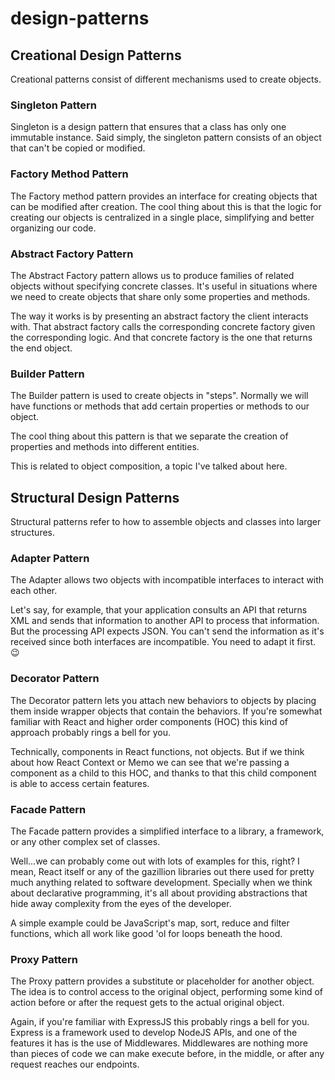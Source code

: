 # design-patterns

## Creational Design Patterns
Creational patterns consist of different mechanisms used to create objects.

### Singleton Pattern
Singleton is a design pattern that ensures that a class has only one immutable instance. Said simply, the singleton pattern consists of an object that can't be copied or modified.

### Factory Method Pattern
The Factory method pattern provides an interface for creating objects that can be modified after creation. The cool thing about this is that the logic for creating our objects is centralized in a single place, simplifying and better organizing our code.

### Abstract Factory Pattern
The Abstract Factory pattern allows us to produce families of related objects without specifying concrete classes. It's useful in situations where we need to create objects that share only some properties and methods.

The way it works is by presenting an abstract factory the client interacts with. That abstract factory calls the corresponding concrete factory given the corresponding logic. And that concrete factory is the one that returns the end object.

### Builder Pattern
The Builder pattern is used to create objects in "steps". Normally we will have functions or methods that add certain properties or methods to our object.

The cool thing about this pattern is that we separate the creation of properties and methods into different entities.

This is related to object composition, a topic I've talked about here.

## Structural Design Patterns
Structural patterns refer to how to assemble objects and classes into larger structures.

### Adapter Pattern
The Adapter allows two objects with incompatible interfaces to interact with each other.

Let's say, for example, that your application consults an API that returns XML and sends that information to another API to process that information. But the processing API expects JSON. You can't send the information as it's received since both interfaces are incompatible. You need to adapt it first. 😉

### Decorator Pattern
The Decorator pattern lets you attach new behaviors to objects by placing them inside wrapper objects that contain the behaviors. If you're somewhat familiar with React and higher order components (HOC) this kind of approach probably rings a bell for you.

Technically, components in React functions, not objects. But if we think about how React Context or Memo we can see that we're passing a component as a child to this HOC, and thanks to that this child component is able to access certain features.

### Facade Pattern
The Facade pattern provides a simplified interface to a library, a framework, or any other complex set of classes.

Well...we can probably come out with lots of examples for this, right? I mean, React itself or any of the gazillion libraries out there used for pretty much anything related to software development. Specially when we think about declarative programming, it's all about providing abstractions that hide away complexity from the eyes of the developer.

A simple example could be JavaScript's map, sort, reduce and filter functions, which all work like good 'ol for loops beneath the hood.

### Proxy Pattern
The Proxy pattern provides a substitute or placeholder for another object. The idea is to control access to the original object, performing some kind of action before or after the request gets to the actual original object.

Again, if you're familiar with ExpressJS this probably rings a bell for you. Express is a framework used to develop NodeJS APIs, and one of the features it has is the use of Middlewares. Middlewares are nothing more than pieces of code we can make execute before, in the middle, or after any request reaches our endpoints.
